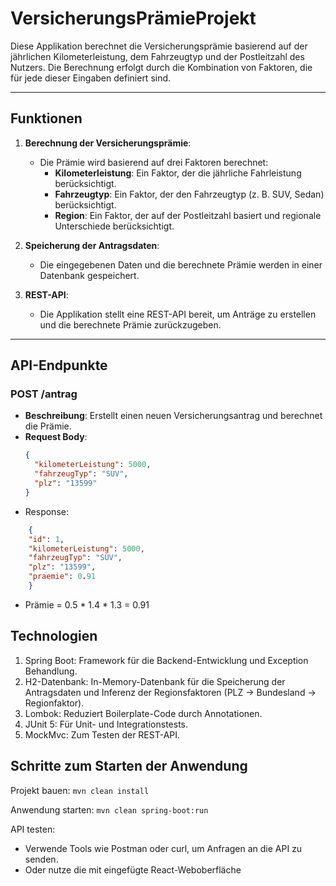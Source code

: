 # VersicherungsPrämieProjekt

Diese Applikation berechnet die Versicherungsprämie basierend auf der jährlichen Kilometerleistung, dem Fahrzeugtyp und der Postleitzahl des Nutzers. Die Berechnung erfolgt durch die Kombination von Faktoren, die für jede dieser Eingaben definiert sind.

---

## **Funktionen**
1. **Berechnung der Versicherungsprämie**:
   - Die Prämie wird basierend auf drei Faktoren berechnet:
     - **Kilometerleistung**: Ein Faktor, der die jährliche Fahrleistung berücksichtigt.
     - **Fahrzeugtyp**: Ein Faktor, der den Fahrzeugtyp (z. B. SUV, Sedan) berücksichtigt.
     - **Region**: Ein Faktor, der auf der Postleitzahl basiert und regionale Unterschiede berücksichtigt.

2. **Speicherung der Antragsdaten**:
   - Die eingegebenen Daten und die berechnete Prämie werden in einer Datenbank gespeichert.

3. **REST-API**:
   - Die Applikation stellt eine REST-API bereit, um Anträge zu erstellen und die berechnete Prämie zurückzugeben.

---

## **API-Endpunkte**

### **POST /antrag**
- **Beschreibung**: Erstellt einen neuen Versicherungsantrag und berechnet die Prämie.
- **Request Body**:
  ```json
  {
    "kilometerLeistung": 5000,
    "fahrzeugTyp": "SUV",
    "plz": "13599"
  }

- Response: 
```json 
    {
    "id": 1,
    "kilometerLeistung": 5000,
    "fahrzeugTyp": "SUV",
    "plz": "13599",
    "praemie": 0.91
    }
```

* Prämie = 0.5 * 1.4 * 1.3 = 0.91


## Technologien
1. Spring Boot: Framework für die Backend-Entwicklung und Exception Behandlung.
2. H2-Datenbank: In-Memory-Datenbank für die Speicherung der Antragsdaten und Inferenz der Regionsfaktoren (PLZ -> Bundesland -> Regionfaktor).
3. Lombok: Reduziert Boilerplate-Code durch Annotationen.
4. JUnit 5: Für Unit- und Integrationstests.
5. MockMvc: Zum Testen der REST-API.

## Schritte zum Starten der Anwendung

Projekt bauen: `mvn clean install`

Anwendung starten: `mvn clean spring-boot:run`

API testen:
+ Verwende Tools wie Postman oder curl, um Anfragen an die API zu senden.
+ Oder nutze die mit eingefügte React-Weboberfläche 



